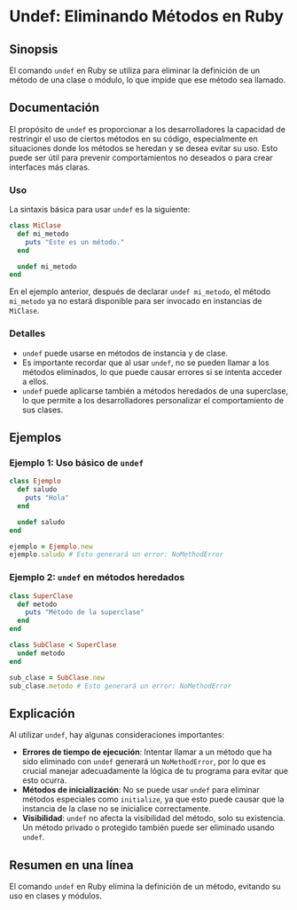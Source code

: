 <!--
Meta Description: # Undef: Eliminando Métodos en Ruby ## Sinopsis El comando `undef` en Ruby se utiliza para eliminar la definición de un método de una clase o módulo, ...
Meta Keywords: undef, que, métodos, método, para
-->

# Undef: Eliminando Métodos en Ruby

## Sinopsis
El comando `undef` en Ruby se utiliza para eliminar la definición de un método de una clase o módulo, lo que impide que ese método sea llamado.

## Documentación
El propósito de `undef` es proporcionar a los desarrolladores la capacidad de restringir el uso de ciertos métodos en su código, especialmente en situaciones donde los métodos se heredan y se desea evitar su uso. Esto puede ser útil para prevenir comportamientos no deseados o para crear interfaces más claras.

### Uso
La sintaxis básica para usar `undef` es la siguiente:

```ruby
class MiClase
  def mi_metodo
    puts "Este es un método."
  end

  undef mi_metodo
end
```

En el ejemplo anterior, después de declarar `undef mi_metodo`, el método `mi_metodo` ya no estará disponible para ser invocado en instancias de `MiClase`.

### Detalles
- `undef` puede usarse en métodos de instancia y de clase.
- Es importante recordar que al usar `undef`, no se pueden llamar a los métodos eliminados, lo que puede causar errores si se intenta acceder a ellos.
- `undef` puede aplicarse también a métodos heredados de una superclase, lo que permite a los desarrolladores personalizar el comportamiento de sus clases.

## Ejemplos

### Ejemplo 1: Uso básico de `undef`
```ruby
class Ejemplo
  def saludo
    puts "Hola"
  end

  undef saludo
end

ejemplo = Ejemplo.new
ejemplo.saludo # Esto generará un error: NoMethodError
```

### Ejemplo 2: `undef` en métodos heredados
```ruby
class SuperClase
  def metodo
    puts "Método de la superclase"
  end
end

class SubClase < SuperClase
  undef metodo
end

sub_clase = SubClase.new
sub_clase.metodo # Esto generará un error: NoMethodError
```

## Explicación
Al utilizar `undef`, hay algunas consideraciones importantes:
- **Errores de tiempo de ejecución**: Intentar llamar a un método que ha sido eliminado con `undef` generará un `NoMethodError`, por lo que es crucial manejar adecuadamente la lógica de tu programa para evitar que esto ocurra.
- **Métodos de inicialización**: No se puede usar `undef` para eliminar métodos especiales como `initialize`, ya que esto puede causar que la instancia de la clase no se inicialice correctamente.
- **Visibilidad**: `undef` no afecta la visibilidad del método, solo su existencia. Un método privado o protegido también puede ser eliminado usando `undef`.

## Resumen en una línea
El comando `undef` en Ruby elimina la definición de un método, evitando su uso en clases y módulos.